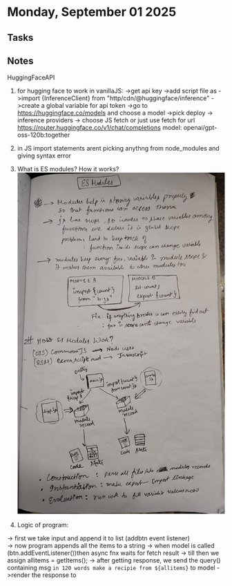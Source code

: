 # Monday, September 01 2025

## Tasks

## Notes

HuggingFaceAPI

1. for hugging face to work in vanillaJS:
->get api key 
->add script file as <script type="module" src="./myscript.js"></script> 
->import {InferenceClient} from "http/cdn/@huggingface/inference"
->create a global variable for api token
->go to https://huggingface.co/models and choose a model
->pick deploy -> inference providers -> choose JS fetch
or just use fetch for url https://router.huggingface.co/v1/chat/completions
model: openai/gpt-oss-120b:together

2. in JS import statements arent picking anythng from node_modules and giving syntax error
3. What is ES modules? How it works?
![alt text](esmode.jpeg)

4. Logic of program:

-> first we take input and append it to list (addbtn event listener)  
    -> now program appends all the items to a string
    -> when model is called (btn.addEventListener())then async fnx waits for fetch result
    -> till then we assign allitems = getItems();
    -> after getting response, we send the query() containing msg `in 120 words make a recipie from ${allitems}` to model
    ->render the response to <p>
